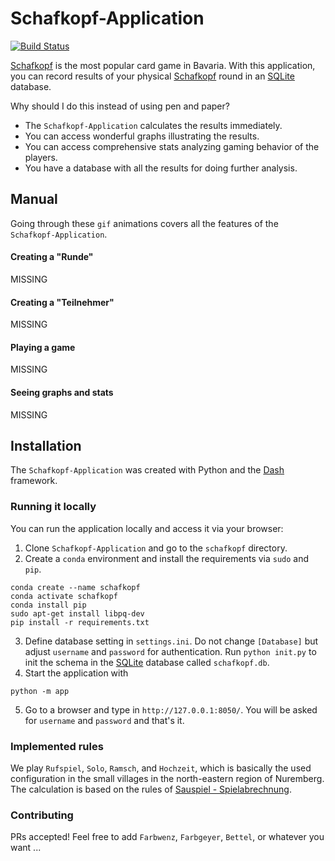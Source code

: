 # Schafkopf-Application
[![Build Status](https://travis-ci.org/PanchoVarallo/Schafkopf-Application.svg?branch=master)](https://travis-ci.org/PanchoVarallo/Schafkopf-Application)

[Schafkopf](https://en.wikipedia.org/wiki/Schafkopf) is the most popular card game in Bavaria. With this application, 
you can record results of your physical [Schafkopf](https://en.wikipedia.org/wiki/Schafkopf) round in an 
[SQLite](https://www.sqlite.org/index.html) database.  

Why should I do this instead of using pen and paper? 
- The `Schafkopf-Application` calculates the results immediately.
- You can access wonderful graphs illustrating the results.
- You can access comprehensive stats analyzing gaming behavior of the players.
- You have a database with all the results for doing further analysis.

## Manual

Going through these `gif` animations covers all the features of the `Schafkopf-Application`.

#### Creating a "Runde"
MISSING
#### Creating a "Teilnehmer"
MISSING
#### Playing a game
MISSING
#### Seeing graphs and stats
MISSING

## Installation

The `Schafkopf-Application` was created with Python and the [Dash](https://dash.plotly.com/) framework. 

### Running it locally

You can run the application locally and access it via your browser:

1. Clone `Schafkopf-Application` and go to the `schafkopf` directory.
2. Create a `conda` environment and install the requirements via `sudo` and `pip`.
```
conda create --name schafkopf
conda activate schafkopf
conda install pip
sudo apt-get install libpq-dev
pip install -r requirements.txt
```
3. Define database setting in `settings.ini`. Do not change `[Database]` but adjust `username` and `password` 
for authentication. Run `python init.py` to init the schema in the [SQLite](https://www.sqlite.org/index.html) 
database called `schafkopf.db`.
4. Start the application with 
```
python -m app
```
5. Go to a browser and type in `http://127.0.0.1:8050/`. You will be asked for `username` and `password` and that's it.

### Implemented rules

We play `Rufspiel`, `Solo`, `Ramsch`, and `Hochzeit`, which is basically the used configuration in the small villages 
in the north-eastern region of Nuremberg. The calculation is based on the rules 
of [Sauspiel - Spielabrechnung](https://www.sauspiel.de/schafkopf-lernen/spielabrechnung).

### Contributing

PRs accepted! Feel free to add `Farbwenz`, `Farbgeyer`, `Bettel`, or whatever you want ...